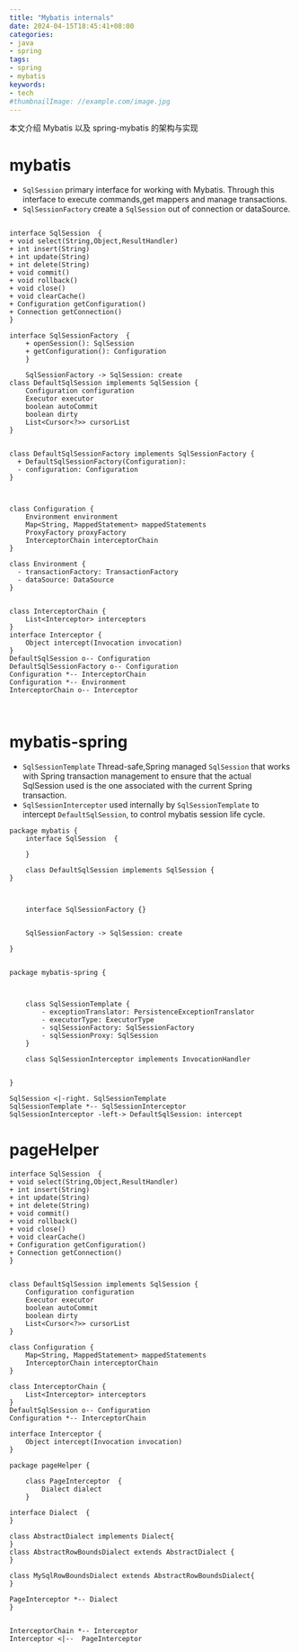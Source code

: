 ```yaml
---
title: "Mybatis internals"
date: 2024-04-15T18:45:41+08:00
categories:
- java
- spring
tags:
- spring
- mybatis
keywords:
- tech
#thumbnailImage: //example.com/image.jpg
---
```


本文介绍 Mybatis 以及 spring-mybatis 的架构与实现
<!--more-->

# mybatis

* `SqlSession`  primary interface for working with Mybatis. Through this interface to execute commands,get mappers and manage transactions.
* `SqlSessionFactory` create a `SqlSession` out of connection or dataSource.

```plantuml

interface SqlSession  {
+ void select(String,Object,ResultHandler)
+ int insert(String)
+ int update(String)
+ int delete(String)
+ void commit()
+ void rollback()
+ void close()
+ void clearCache()
+ Configuration getConfiguration()
+ Connection getConnection()
}

interface SqlSessionFactory  {
    + openSession(): SqlSession
    + getConfiguration(): Configuration
    }

    SqlSessionFactory -> SqlSession: create
class DefaultSqlSession implements SqlSession {
    Configuration configuration
    Executor executor
    boolean autoCommit
    boolean dirty
    List<Cursor<?>> cursorList
}


class DefaultSqlSessionFactory implements SqlSessionFactory {
  + DefaultSqlSessionFactory(Configuration): 
  - configuration: Configuration
}



class Configuration {
    Environment environment
    Map<String, MappedStatement> mappedStatements
    ProxyFactory proxyFactory
    InterceptorChain interceptorChain
}

class Environment {
  - transactionFactory: TransactionFactory
  - dataSource: DataSource
}


class InterceptorChain {
    List<Interceptor> interceptors
}
interface Interceptor {
    Object intercept(Invocation invocation)
}
DefaultSqlSession o-- Configuration
DefaultSqlSessionFactory o-- Configuration
Configuration *-- InterceptorChain
Configuration *-- Environment
InterceptorChain o-- Interceptor



```

# mybatis-spring

* `SqlSessionTemplate` Thread-safe,Spring managed `SqlSession` that works with Spring transaction management to ensure that the actual SqlSession used is the one associated with the current Spring transaction.
* `SqlSessionInterceptor` used internally by `SqlSessionTemplate` to intercept `DefaultSqlSession`, to control mybatis session life cycle.

```plantuml
package mybatis {
    interface SqlSession  {
        
    }

    class DefaultSqlSession implements SqlSession {
}

 

    interface SqlSessionFactory {}
    

    SqlSessionFactory -> SqlSession: create

}


package mybatis-spring {
    


    class SqlSessionTemplate {
        - exceptionTranslator: PersistenceExceptionTranslator
        - executorType: ExecutorType
        - sqlSessionFactory: SqlSessionFactory
        - sqlSessionProxy: SqlSession
    }

    class SqlSessionInterceptor implements InvocationHandler


}

SqlSession <|-right. SqlSessionTemplate
SqlSessionTemplate *-- SqlSessionInterceptor
SqlSessionInterceptor -left-> DefaultSqlSession: intercept

```

# pageHelper
```plantuml
interface SqlSession  {
+ void select(String,Object,ResultHandler)
+ int insert(String)
+ int update(String)
+ int delete(String)
+ void commit()
+ void rollback()
+ void close()
+ void clearCache()
+ Configuration getConfiguration()
+ Connection getConnection()
}


class DefaultSqlSession implements SqlSession {
    Configuration configuration
    Executor executor
    boolean autoCommit
    boolean dirty
    List<Cursor<?>> cursorList
}

class Configuration {
    Map<String, MappedStatement> mappedStatements
    InterceptorChain interceptorChain
}

class InterceptorChain {
    List<Interceptor> interceptors
}
DefaultSqlSession o-- Configuration
Configuration *-- InterceptorChain

interface Interceptor {
    Object intercept(Invocation invocation)
}

package pageHelper {

    class PageInterceptor  {
        Dialect dialect
    }

interface Dialect  {
}

class AbstractDialect implements Dialect{
}
class AbstractRowBoundsDialect extends AbstractDialect {
}

class MySqlRowBoundsDialect extends AbstractRowBoundsDialect{
}

PageInterceptor *-- Dialect
}


InterceptorChain *-- Interceptor
Interceptor <|--  PageInterceptor 
```